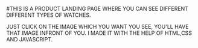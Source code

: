 #THIS IS A PRODUCT LANDING PAGE WHERE YOU CAN SEE DIFFERENT DIFFERENT TYPES OF WATCHES.

JUST CLICK  ON THE IMAGE WHICH YOU WANT YOU SEE, YOU'LL HAVE THAT IMAGE INFRONT OF YOU. 
 I MADE IT WITH THE HELP OF HTML,CSS AND JAVASCRIPT.